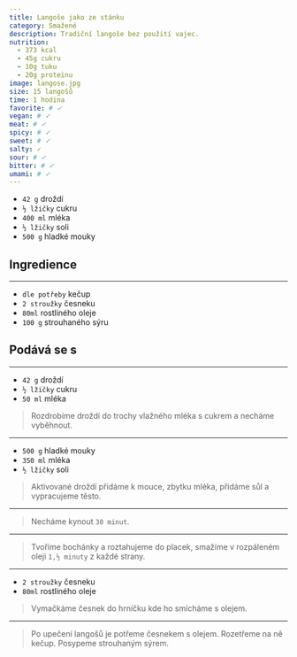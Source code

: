 ```yaml
---
title: Langoše jako ze stánku
category: Smažené
description: Tradiční langoše bez použití vajec.
nutrition:
  - 373 kcal
  - 45g cukru
  - 10g tuku
  - 20g proteinu
image: langose.jpg
size: 15 langošů
time: 1 hodina
favorite: # ✓
vegan: # ✓
meat: # ✓ 
spicy: # ✓ 
sweet: # ✓ 
salty: ✓
sour: # ✓ 
bitter: # ✓
umami: # ✓
---
```


* `42 g` droždí
* `½ lžičky` cukru
* `400 ml` mléka
* `½ lžičky` soli
* `500 g` hladké mouky

## **Ingredience**

---

* `dle potřeby` kečup
* `2 stroužky` česneku
* `80ml` rostliného oleje
* `100 g` strouhaného sýru

## **Podává se s**

---

* `42 g` droždí
* `½ lžičky` cukru
* `50 ml` mléka

> Rozdrobíme droždí do trochy vlažného mléka s cukrem a necháme vyběhnout.

---

* `500 g` hladké mouky
* `350 ml` mléka
* `½ lžičky` soli

> Aktivované droždí přidáme k mouce, zbytku mléka, přidáme sůl a vypracujeme těsto. 

---

> Necháme kynout `30 minut`.

---

> Tvoříme bochánky a roztahujeme do placek, smažíme v rozpáleném oleji `1,½ minuty` z každé strany.

---

* `2 stroužky` česneku
* `80ml` rostliného oleje

> Vymačkáme česnek do hrníčku kde ho smícháme s olejem.

---

> Po upečení langošů je potřeme česnekem s olejem.
> Rozetřeme na ně kečup.
> Posypeme strouhaným sýrem.
